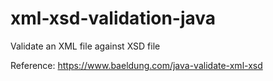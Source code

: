 # xml-xsd-validation-java
Validate an XML file against XSD file

Reference: https://www.baeldung.com/java-validate-xml-xsd
